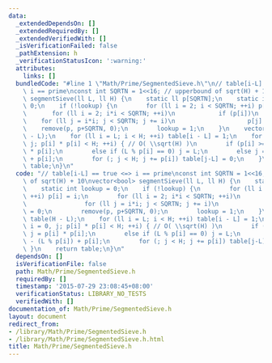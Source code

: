 ```yaml
---
data:
  _extendedDependsOn: []
  _extendedRequiredBy: []
  _extendedVerifiedWith: []
  _isVerificationFailed: false
  _pathExtension: h
  _verificationStatusIcon: ':warning:'
  attributes:
    links: []
  bundledCode: "#line 1 \"Math/Prime/SegmentedSieve.h\"\n// table[i-L] == true <=>\
    \ i == prime\nconst int SQRTN = 1<<16; // upperbound of sqrt(H) + 10\nvector<bool>\
    \ segmentSieve(ll L, ll H) {\n    static ll p[SQRTN];\n    static int lookup =\
    \ 0;\n    if (!lookup) {\n        for (ll i = 2; i < SQRTN; ++i) p[i] = i;\n \
    \       for (ll i = 2; i*i < SQRTN; ++i)\n            if (p[i])\n            \
    \    for (ll j = i*i; j < SQRTN; j += i)\n                    p[j] = 0;\n    \
    \    remove(p, p+SQRTN, 0);\n        lookup = 1;\n    }\n    vector<bool> table(H\
    \ - L);\n    for (ll i = L; i < H; ++i) table[i - L] = 1;\n    for (ll i = 0,\
    \ j; p[i] * p[i] < H; ++i) { // O( \\sqrt(H) )\n        if (p[i] >= L) j = p[i]\
    \ * p[i];\n        else if (L % p[i] == 0) j = L;\n        else j = L - (L % p[i])\
    \ + p[i];\n        for (; j < H; j += p[i]) table[j-L] = 0;\n    }\n    return\
    \ table;\n}\n"
  code: "// table[i-L] == true <=> i == prime\nconst int SQRTN = 1<<16; // upperbound\
    \ of sqrt(H) + 10\nvector<bool> segmentSieve(ll L, ll H) {\n    static ll p[SQRTN];\n\
    \    static int lookup = 0;\n    if (!lookup) {\n        for (ll i = 2; i < SQRTN;\
    \ ++i) p[i] = i;\n        for (ll i = 2; i*i < SQRTN; ++i)\n            if (p[i])\n\
    \                for (ll j = i*i; j < SQRTN; j += i)\n                    p[j]\
    \ = 0;\n        remove(p, p+SQRTN, 0);\n        lookup = 1;\n    }\n    vector<bool>\
    \ table(H - L);\n    for (ll i = L; i < H; ++i) table[i - L] = 1;\n    for (ll\
    \ i = 0, j; p[i] * p[i] < H; ++i) { // O( \\sqrt(H) )\n        if (p[i] >= L)\
    \ j = p[i] * p[i];\n        else if (L % p[i] == 0) j = L;\n        else j = L\
    \ - (L % p[i]) + p[i];\n        for (; j < H; j += p[i]) table[j-L] = 0;\n   \
    \ }\n    return table;\n}\n"
  dependsOn: []
  isVerificationFile: false
  path: Math/Prime/SegmentedSieve.h
  requiredBy: []
  timestamp: '2015-07-29 23:08:45+08:00'
  verificationStatus: LIBRARY_NO_TESTS
  verifiedWith: []
documentation_of: Math/Prime/SegmentedSieve.h
layout: document
redirect_from:
- /library/Math/Prime/SegmentedSieve.h
- /library/Math/Prime/SegmentedSieve.h.html
title: Math/Prime/SegmentedSieve.h
---
```

